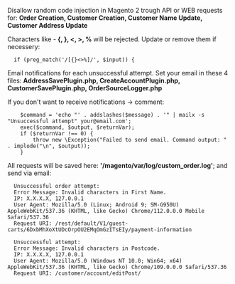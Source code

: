 Disallow random code injection in Magento 2 trough API or WEB requests for:
**Order Creation, Customer Creation, Customer Name Update, Customer Address Update**

Characters like - **{, }, <, >, %**  will be rejected. Update or remove them if necessery:

      if (preg_match('/[{}<>%]/', $input)) {

Email notifications for each unsuccessful attempt.
Set your email in these 4 files:
    **AddressSavePlugin.php, CreateAccountPlugin.php, CustomerSavePlugin.php, OrderSourceLogger.php**
    
If you don't want to receive notifications -> comment:

        $command = 'echo "' . addslashes($message) . '" | mailx -s "Unsuccessful attempt" your@email.com';
        exec($command, $output, $returnVar);
        if ($returnVar !== 0) {
            throw new \Exception("Failed to send email. Command output: " . implode("\n", $output));
        }
All requests will be saved here:     **'/magento/var/log/custom_order.log'**; and send via email:

      Unsuccessful order attempt:
      Error Message: Invalid characters in First Name.
      IP: X.X.X.X, 127.0.0.1
      User Agent: Mozilla/5.0 (Linux; Android 9; SM-G950U) AppleWebKit/537.36 (KHTML, like Gecko) Chrome/112.0.0.0 Mobile Safari/537.36
      Request URI: /rest/default/V1/guest-carts/6DxbMhXoXtUDcOrpOU2EMqOmGzITsEIy/payment-information

      Unsuccessful attempt:
      Error Message: Invalid characters in Postcode.
      IP: X.X.X.X, 127.0.0.1
      User Agent: Mozilla/5.0 (Windows NT 10.0; Win64; x64) AppleWebKit/537.36 (KHTML, like Gecko) Chrome/109.0.0.0 Safari/537.36
      Request URI: /customer/account/editPost/
